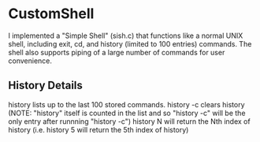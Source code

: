 # CustomShell
I implemented a "Simple Shell" (sish.c) that functions like a normal UNIX shell, including exit, cd, and history (limited to 100 entries) commands. The shell also supports piping of a large number of commands for user convenience. 

## History Details
history lists up to the last 100 stored commands.
history -c clears history (NOTE: "history" itself is counted in the list and so "history -c" will be the only entry after runnning "history -c")
history N will return the Nth index of history (i.e. history 5 will return the 5th index of history)
